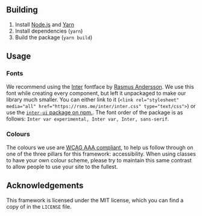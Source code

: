 ## Building
1. Install [Node.js](https://nodejs.org) and [Yarn](https://yarnpkg.com)
2. Install dependencies (`yarn`)
3. Build the package (`yarn build`)

## Usage
### Fonts
We recommend using the [Inter](https://rsms.me/inter) fontface by [Rasmus Andersson](https://rsms.me). We use this font while creating every component, but left it unpackaged to make our library much smaller. You can either link to it (`<link rel="stylesheet" media="all" href="https://rsms.me/inter/inter.css" type="text/css">`) or use the [`inter-ui` package on npm.](https://www.npmjs.com/package/inter-ui). The font order of the package is as follows: `Inter var experimental, Inter var, Inter, sans-serif`.

### Colours
The colours we use are [WCAG AAA compliant](https://webaim.org/articles/contrast/), to help us follow through on one of the three pillars for this framework: accessibility. When using classes to have your own colour scheme, please try to maintain this same contrast to allow people to use your site to the fullest.

## Acknowledgements
This framework is licensed under the MIT license, which you can find a copy of in the `LICENSE` file.